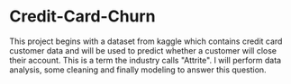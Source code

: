 # Credit-Card-Churn

This project begins with a dataset from kaggle which contains credit card customer data and will be used to predict whether a customer will close their account.  This is a term the industry calls "Attrite".  I will perform data analysis, some cleaning and finally modeling to answer this question.
